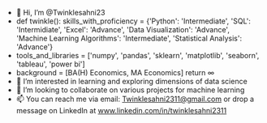 - 👋 Hi, I’m @Twinklesahni23
- def twinkle():</n> skills_with_proficiency = {'Python': 'Intermediate', 'SQL': 'Intermidiate', 'Excel': 'Advance', 'Data Visualization': 'Advance', 'Machine Learning Algorithms':    'Intermediate', 'Statistical Analysis': 'Advance'}
- tools_and_libraries = ['numpy', 'pandas', 'sklearn', 'matplotlib', 'seaborn', 'tableau', 'power bi']
- background = [BA(H) Economics, MA Economics]
  return ∞
- 👀 I’m interested in learning and exploring dimensions of data science
- 💞️ I’m looking to collaborate on various projects for machine learning
- 📫 You can reach me via email: Twinklesahni2311@gmail.com or drop a message on LinkedIn at www.linkedin.com/in/twinklesahni2311

<!---
Twinklesahni23/Twinklesahni23 is a ✨ special ✨ repository because its `README.md` (this file) appears on your GitHub profile.
You can click the Preview link to take a look at your changes.
--->
